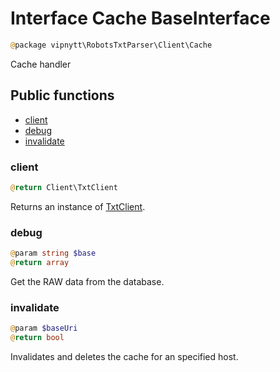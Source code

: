 # Interface Cache BaseInterface
```php
@package vipnytt\RobotsTxtParser\Client\Cache
```

Cache handler

## Public functions
- [client](#client)
- [debug](#debug)
- [invalidate](#invalidate)

### client
```php
@return Client\TxtClient
```
Returns an instance of [TxtClient](TxtClient.md).

### debug
```php
@param string $base
@return array
```
Get the RAW data from the database.

### invalidate
```php
@param $baseUri
@return bool
```
Invalidates and deletes the cache for an specified host.
